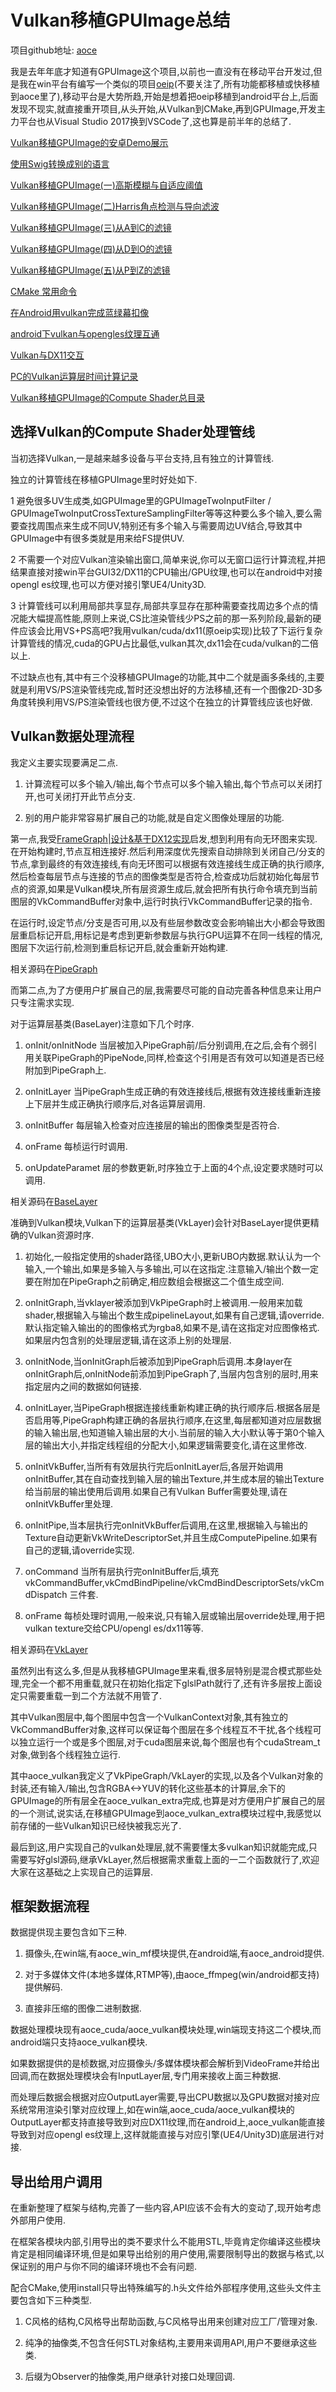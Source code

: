 # Vulkan移植GPUImage总结

项目github地址: [aoce](https://github.com/xxxzhou/aoce)

我是去年年底才知道有GPUImage这个项目,以前也一直没有在移动平台开发过,但是我在win平台有编写一个类似的项目[oeip](https://github.com/xxxzhou/oeip)(不要关注了,所有功能都移植或快移植到aoce里了),移动平台是大势所趋,开始是想着把oeip移植到android平台上,后面发现不现实,就直接重开项目,从头开始,从Vulkan到CMake,再到GPUImage,开发主力平台也从Visual Studio 2017换到VSCode了,这也算是前半年的总结了.

[Vulkan移植GPUImage的安卓Demo展示](Vulkan移植GPUImage的安卓Demo展示.md)

[使用Swig转换成别的语言](使用Swig转换成别的语言.md)

[Vulkan移植GPUImage(一)高斯模糊与自适应阈值](Vulkan移植GPUImage1.md)

[Vulkan移植GPUImage(二)Harris角点检测与导向滤波](Vulkan移植GPUImage2.md)

[Vulkan移植GPUImage(三)从A到C的滤镜](Vulkan移植GPUImage3.md)

[Vulkan移植GPUImage(四)从D到O的滤镜](Vulkan移植GPUImage4.md)

[Vulkan移植GPUImage(五)从P到Z的滤镜](Vulkan移植GPUImage5.md)

[CMake 常用命令](https://zhuanlan.zhihu.com/p/258118287)

[在Android用vulkan完成蓝绿幕扣像](https://zhuanlan.zhihu.com/p/348824878)

[android下vulkan与opengles纹理互通](https://zhuanlan.zhihu.com/p/302285687)

[Vulkan与DX11交互](https://zhuanlan.zhihu.com/p/349534525)

[PC的Vulkan运算层时间计算记录](PC平台Vulkan运算层时间记录.md)

[Vulkan移植GPUImage的Compute Shader总目录](https://github.com/xxxzhou/aoce/blob/master/glsl/source)

## 选择Vulkan的Compute Shader处理管线

当初选择Vulkan,一是越来越多设备与平台支持,且有独立的计算管线.

独立的计算管线在移植GPUImage里时好处如下.

1 避免很多UV生成类,如GPUImage里的GPUImageTwoInputFilter / GPUImageTwoInputCrossTextureSamplingFilter等等这种要么多个输入,要么需要查找周围点来生成不同UV,特别还有多个输入与需要周边UV结合,导致其中GPUImage中有很多类就是用来给FS提供UV.

2 不需要一个对应Vulkan渲染输出窗口,简单来说,你可以无窗口运行计算流程,并把结果直接对接win平台GUI32/DX11的CPU输出/GPU纹理,也可以在android中对接opengl es纹理,也可以方便对接引擎UE4/Unity3D.

3 计算管线可以利用局部共享显存,局部共享显存在那种需要查找周边多个点的情况能大幅提高性能,原则上来说,CS比渲染管线少PS之前的那一系列阶段,最新的硬件应该会比用VS+PS高吧?我用vulkan/cuda/dx11(原oeip实现)比较了下运行复杂计算管线的情况,cuda的GPU占比最低,vulkan其次,dx11会在cuda/vulkan的二倍以上.

不过缺点也有,其中有三个没移植GPUImage的功能,其中二个就是画多条线的,主要就是利用VS/PS渲染管线完成,暂时还没想出好的方法移植,还有一个图像2D-3D多角度转换利用VS/PS渲染管线也很方便,不过这个在独立的计算管线应该也好做.

## Vulkan数据处理流程

我定义主要实现要满足二点.

1. 计算流程可以多个输入/输出,每个节点可以多个输入输出,每个节点可以关闭打开,也可关闭打开此节点分支.

2. 别的用户能非常容易扩展自己的功能,就是自定义图像处理层的功能.

第一点,我受[FrameGraph|设计&基于DX12实现](https://zhuanlan.zhihu.com/p/147207161)启发,想到利用有向无环图来实现.在开始构建时,节点互相连接好.然后利用深度优先搜索自动排除到关闭自己/分支的节点,拿到最终的有效连接线,有向无环图可以根据有效连接线生成正确的执行顺序,然后检查每层节点与连接的节点的图像类型是否符合,检查成功后就初始化每层节点的资源,如果是Vulkan模块,所有层资源生成后,就会把所有执行命令填充到当前图层的VkCommandBuffer对象中,运行时执行VkCommandBuffer记录的指令.

在运行时,设定节点/分支是否可用,以及有些层参数改变会影响输出大小都会导致图层重启标记开启,用标记是考虑到更新参数层与执行GPU运算不在同一线程的情况,图层下次运行前,检测到重启标记开启,就会重新开始构建.

相关源码在[PipeGraph](../code/aoce/layer/PipeGraph.hpp)

而第二点,为了方便用户扩展自己的层,我需要尽可能的自动完善各种信息来让用户只专注需求实现.

对于运算层基类(BaseLayer)注意如下几个时序.

1. onInit/onInitNode 当层被加入PipeGraph前/后分别调用,在之后,会有个弱引用关联PipeGraph的PipeNode,同样,检查这个引用是否有效可以知道是否已经附加到PipeGraph上.

2. onInitLayer 当PipeGraph生成正确的有效连接线后,根据有效连接线重新连接上下层并生成正确执行顺序后,对各运算层调用.

3. onInitBuffer 每层输入检查对应连接层的输出的图像类型是否符合.

4. onFrame 每桢运行时调用.

5. onUpdateParamet 层的参数更新,时序独立于上面的4个点,设定要求随时可以调用.

相关源码在[BaseLayer](../code/aoce/layer/BaseLayer.hpp)

准确到Vulkan模块,Vulkan下的运算层基类(VkLayer)会针对BaseLayer提供更精确的Vulkan资源时序.

1. 初始化,一般指定使用的shader路径,UBO大小,更新UBO内数据.默认认为一个输入,一个输出,如果是多输入与多输出,可以在这指定.注意输入/输出个数一定要在附加在PipeGraph之前确定,相应数组会根据这二个值生成空间.

2. onInitGraph,当vklayer被添加到VkPipeGraph时上被调用.一般用来加载shader,根据输入与输出个数生成pipelineLayout,如果有自己逻辑,请override.默认指定输入输出的的图像格式为rgba8,如果不是,请在这指定对应图像格式.如果层内包含别的处理层逻辑,请在这添上别的处理层.

3. onInitNode,当onInitGraph后被添加到PipeGraph后调用.本身layer在onInitGraph后,onInitNode前添加到PipeGraph了,当层内包含别的层时,用来指定层内之间的数据如何链接.

4. onInitLayer,当PipeGraph根据连接线重新构建正确的执行顺序后.根据各层是否启用等,PipeGraph构建正确的各层执行顺序,在这里,每层都知道对应层数据的输入输出层,也知道输入输出层的大小.当前层的输入大小默认等于第0个输入层的输出大小,并指定线程组的分配大小,如果逻辑需要变化,请在这里修改.

5. onInitVkBuffer,当所有有效层执行完后onInitLayer后,各层开始调用onInitBuffer,其在自动查找到输入层的输出Texture,并生成本层的输出Texture给当前层的输出使用后调用.如果自己有Vulkan Buffer需要处理,请在onInitVkBuffer里处理.

6. onInitPipe,当本层执行完onInitVkBuffer后调用,在这里,根据输入与输出的Texture自动更新VkWriteDescriptorSet,并且生成ComputePipeline.如果有自己的逻辑,请override实现.

7. onCommand 当所有层执行完onInitBuffer后,填充vkCommandBuffer,vkCmdBindPipeline/vkCmdBindDescriptorSets/vkCmdDispatch 三件套.

8. onFrame 每桢处理时调用,一般来说,只有输入层或输出层override处理,用于把vulkan texture交给CPU/opengl es/dx11等等.

相关源码在[VkLayer](../code/aoce_vulkan/layer/VkLayer.hpp)

虽然列出有这么多,但是从我移植GPUImage里来看,很多层特别是混合模式那些处理,完全一个都不用重载,就只在初始化指定下glslPath就行了,还有许多层按上面设定只需要重载一到二个方法就不用管了.

其中Vulkan图层中,每个图层中包含一个VulkanContext对象,其有独立的VkCommandBuffer对象,这样可以保证每个图层在多个线程互不干扰,各个线程可以独立运行一个或是多个图层,对于cuda图层来说,每个图层也有个cudaStream_t对象,做到各个线程独立运行.

其中aoce_vulkan我定义了VkPipeGraph/VkLayer的实现,以及各个Vulkan对象的封装,还有输入/输出,包含RGBA<->YUV的转化这些基本的计算层,余下的GPUImage的所有层全在aoce_vulkan_extra完成,也算是对方便用户扩展自己的层的一个测试,说实话,在移植GPUImage到aoce_vulkan_extra模块过程中,我感觉以前存储的一些Vulkan知识已经快被我忘光了.

最后到这,用户实现自己的vulkan处理层,就不需要懂太多vulkan知识就能完成,只需要写好glsl源码,继承VkLayer,然后根据需求重载上面的一二个函数就行了,欢迎大家在这基础之上实现自己的运算层.

## 框架数据流程

数据提供现主要包含如下三种.

1. 摄像头,在win端,有aoce_win_mf模块提供,在android端,有aoce_android提供.

2. 对于多媒体文件(本地多媒体,RTMP等),由aoce_ffmpeg(win/android都支持)提供解码.

3. 直接非压缩的图像二进制数据.

数据处理模块现有aoce_cuda/aoce_vulkan模块处理,win端现支持这二个模块,而android端只支持aoce_vulkan模块.

如果数据提供的是桢数据,对应摄像头/多媒体模块都会解析到VideoFrame并给出回调,而在数据处理模块会有InputLayer层,专门用来接收上面三种数据.

而处理后数据会根据对应OutputLayer需要,导出CPU数据以及GPU数据对接对应系统常用渲染引擎对应纹理上,如在win端,aoce_cuda/aoce_vulkan模块的OutputLayer都支持直接导致到对应DX11纹理,而在android上,aoce_vulkan能直接导致到对应opengl es纹理上,这样就能直接与对应引擎(UE4/Unity3D)底层进行对接.

## 导出给用户调用

在重新整理了框架与结构,完善了一些内容,API应该不会有大的变动了,现开始考虑外部用户使用.

在框架各模块内部,引用导出的类不要求什么不能用STL,毕竟肯定你编译这些模块肯定是相同编译环境,但是如果导出给别的用户使用,需要限制导出的数据与格式,以保证别的用户与你不同的编译环境也不会有问题.

配合CMake,使用install只导出特殊编写的.h头文件给外部程序使用,这些头文件主要包含如下三种类型.

1. C风格的结构,C风格导出帮助函数,与C风格导出用来创建对应工厂/管理对象.

2. 纯净的抽像类,不包含任何STL对象结构,主要用来调用API,用户不要继承这些类.

3. 后缀为Observer的抽像类,用户继承针对接口处理回调.
